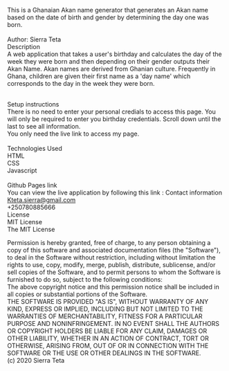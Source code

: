 This is a Ghanaian Akan name generator that generates an Akan name based on the date of birth and gender by determining the day one was born.
<br>
<br>
Author: 
Sierra Teta
<br>
Description
<br>
A web application that takes a user's birthday and calculates the day of the week they were born and then depending on their gender outputs their Akan Name. Akan names are derived from Ghanian culture. Frequently in Ghana, children are given their first name as a 'day name' which corresponds to the day in the week they were born.
<br>
<br>

Setup instructions
<br>
There is no need to enter your personal credials to access this page.
You will only be required to enter you birthday credentials.
Scroll down until the last to see all information.
<br>
You only need the live link to access my page.
<br>
<br>
Technologies Used
<br>
HTML
<br>
CSS
<br>
Javascript
<br>
<br>
Github Pages link
<br>
You can view the live application by following this link : 
Contact information
<br>
Kteta.sierra@gmail.com
<br>
+250780885666
<br>
License
<br>
MIT License
<br>
The MIT License
<br>

Permission is hereby granted, free of charge, to any person obtaining a copy of this software and associated documentation files (the "Software"), to deal in the Software without restriction, including without limitation the rights to use, copy, modify, merge, publish, distribute, sublicense, and/or sell copies of the Software, and to permit persons to whom the Software is furnished to do so, subject to the following conditions:
<br>
The above copyright notice and this permission notice shall be included in all copies or substantial portions of the Software.
<br>
THE SOFTWARE IS PROVIDED "AS IS", WITHOUT WARRANTY OF ANY KIND, EXPRESS OR IMPLIED, INCLUDING BUT NOT LIMITED TO THE WARRANTIES OF MERCHANTABILITY, FITNESS FOR A PARTICULAR PURPOSE AND NONINFRINGEMENT. IN NO EVENT SHALL THE AUTHORS OR COPYRIGHT HOLDERS BE LIABLE FOR ANY CLAIM, DAMAGES OR OTHER LIABILITY, WHETHER IN AN ACTION OF CONTRACT, TORT OR OTHERWISE, ARISING FROM, OUT OF OR IN CONNECTION WITH THE SOFTWARE OR THE USE OR OTHER DEALINGS IN THE SOFTWARE.
<br>
(c) 2020 Sierra Teta